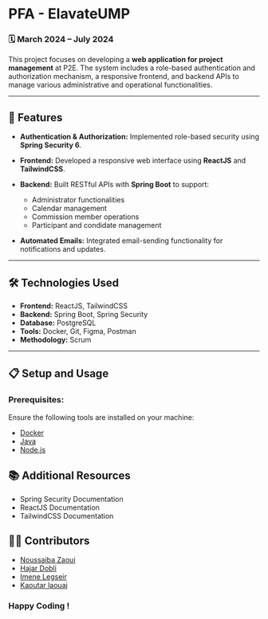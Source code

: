 # PFA - ElavateUMP  

### 🗓️ **March 2024 – July 2024**  

This project focuses on developing a **web application for project management** at P2E. The system includes a role-based authentication and authorization mechanism, a responsive frontend, and backend APIs to manage various administrative and operational functionalities.  

---

## 🚀 **Features**  

- **Authentication & Authorization:** Implemented role-based security using **Spring Security 6**.  
- **Frontend:** Developed a responsive web interface using **ReactJS** and **TailwindCSS**.  
- **Backend:** Built RESTful APIs with **Spring Boot** to support:  
  - Administrator functionalities  
  - Calendar management  
  - Commission member operations
  - Participant and condidate management  
  
- **Automated Emails:** Integrated email-sending functionality for notifications and updates.  

---

## 🛠️ **Technologies Used**  

- **Frontend:** ReactJS, TailwindCSS  
- **Backend:** Spring Boot, Spring Security  
- **Database:** PostgreSQL  
- **Tools:** Docker, Git, Figma, Postman  
- **Methodology:** Scrum  

---

## 📋 **Setup and Usage**  

### Prerequisites:  
Ensure the following tools are installed on your machine:  
- [Docker](https://www.docker.com/)  
- [Java ](https://openjdk.org/projects/jdk/17/)  
- [Node.js](https://nodejs.org/)


  
##  **📚 Additional Resources** 
- Spring Security Documentation
- ReactJS Documentation
- TailwindCSS Documentation

##  **👩‍💻 Contributors** 
- [Noussaiba Zaoui](https://github.com/noussaiba)
- [Hajar Dobli](https://github.com/HajarDobli)    
- [Imene Legseir](https://github.com/ImeneLEG)
- [Kaoutar laouaj](https://github.com/Kaoutarlaouaj)



###  **Happy Coding !**  



